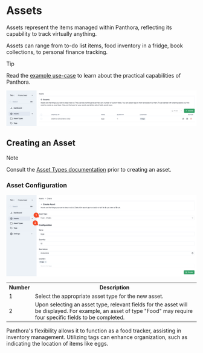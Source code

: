 # Assets

Assets represent the items managed within Panthora, reflecting its capability to track virtually anything.

Assets can range from to-do list items, food inventory in a fridge, book collections, to personal finance tracking.

> [!TIP]
> Read the [example use-case](./example-home-library.md) to learn about the practical capabilities of Panthora.

<img src="./assets/asset-list.png"/>

## Creating an Asset

> [!NOTE]
> Consult the [Asset Types documentation](./asset-types.md) prior to creating an asset.

### Asset Configuration

<img src="./assets/asset-create.png"/>

<table>
  <tr>
    <th>Number</th>
    <th>Description</th>
  </tr>
  <tr>
    <td>1</td>
    <td>Select the appropriate asset type for the new asset.</td>
  </tr>
  <tr>
    <td>2</td>
    <td>Upon selecting an asset type, relevant fields for the asset will be displayed. For example, an asset of type "Food" may require four specific fields to be completed.</td>
  </tr>
</table>

Panthora's flexibility allows it to function as a food tracker, assisting in inventory management. Utilizing tags can enhance organization, such as indicating the location of items like eggs.
